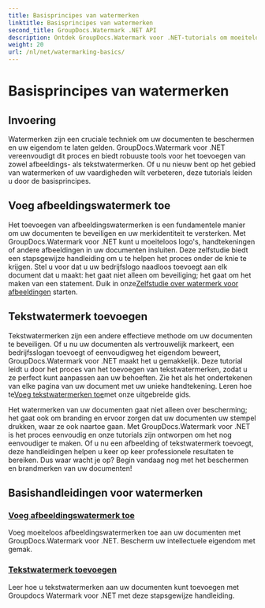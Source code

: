 ```yaml
---
title: Basisprincipes van watermerken
linktitle: Basisprincipes van watermerken
second_title: GroupDocs.Watermark .NET API
description: Ontdek GroupDocs.Watermark voor .NET-tutorials om moeiteloos afbeeldings- en tekstwatermerken toe te voegen. Bescherm uw documenten met deze eenvoudig te volgen handleidingen.
weight: 20
url: /nl/net/watermarking-basics/
---
```


# Basisprincipes van watermerken

## Invoering
Watermerken zijn een cruciale techniek om uw documenten te beschermen en uw eigendom te laten gelden. GroupDocs.Watermark voor .NET vereenvoudigt dit proces en biedt robuuste tools voor het toevoegen van zowel afbeeldings- als tekstwatermerken. Of u nu nieuw bent op het gebied van watermerken of uw vaardigheden wilt verbeteren, deze tutorials leiden u door de basisprincipes.

## Voeg afbeeldingswatermerk toe

Het toevoegen van afbeeldingswatermerken is een fundamentele manier om uw documenten te beveiligen en uw merkidentiteit te versterken. Met GroupDocs.Watermark voor .NET kunt u moeiteloos logo's, handtekeningen of andere afbeeldingen in uw documenten insluiten. Deze zelfstudie biedt een stapsgewijze handleiding om u te helpen het proces onder de knie te krijgen. Stel u voor dat u uw bedrijfslogo naadloos toevoegt aan elk document dat u maakt: het gaat niet alleen om beveiliging; het gaat om het maken van een statement. Duik in onze[Zelfstudie over watermerk voor afbeeldingen](./add-image-watermark/) starten.

## Tekstwatermerk toevoegen

 Tekstwatermerken zijn een andere effectieve methode om uw documenten te beveiligen. Of u nu uw documenten als vertrouwelijk markeert, een bedrijfsslogan toevoegt of eenvoudigweg het eigendom beweert, GroupDocs.Watermark voor .NET maakt het u gemakkelijk. Deze tutorial leidt u door het proces van het toevoegen van tekstwatermerken, zodat u ze perfect kunt aanpassen aan uw behoeften. Zie het als het ondertekenen van elke pagina van uw document met uw unieke handtekening. Leren hoe te[Voeg tekstwatermerken toe](./add-text-watermark/)met onze uitgebreide gids.

Het watermerken van uw documenten gaat niet alleen over bescherming; het gaat ook om branding en ervoor zorgen dat uw documenten uw stempel drukken, waar ze ook naartoe gaan. Met GroupDocs.Watermark voor .NET is het proces eenvoudig en onze tutorials zijn ontworpen om het nog eenvoudiger te maken. Of u nu een afbeelding of tekstwatermerk toevoegt, deze handleidingen helpen u keer op keer professionele resultaten te bereiken. Dus waar wacht je op? Begin vandaag nog met het beschermen en brandmerken van uw documenten!

## Basishandleidingen voor watermerken
### [Voeg afbeeldingswatermerk toe](./add-image-watermark/)
Voeg moeiteloos afbeeldingswatermerken toe aan uw documenten met GroupDocs.Watermark voor .NET. Bescherm uw intellectuele eigendom met gemak.
### [Tekstwatermerk toevoegen](./add-text-watermark/)
Leer hoe u tekstwatermerken aan uw documenten kunt toevoegen met Groupdocs Watermark voor .NET met deze stapsgewijze handleiding.